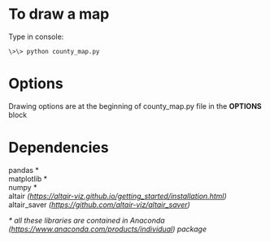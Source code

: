 # To draw a map
Type in console:<br/>
```
\>\> python county_map.py
```

# Options
Drawing options are at the beginning of county_map.py file in the **OPTIONS** block

# Dependencies
pandas \*<br/>
matplotlib \*<br/>
numpy \*<br/>
altair <i>(https://altair-viz.github.io/getting_started/installation.html)</i><br/>
altair_saver <i>(https://github.com/altair-viz/altair_saver)</i><br/>

<i> \* all these libraries are contained in Anaconda (https://www.anaconda.com/products/individual) package </i>
